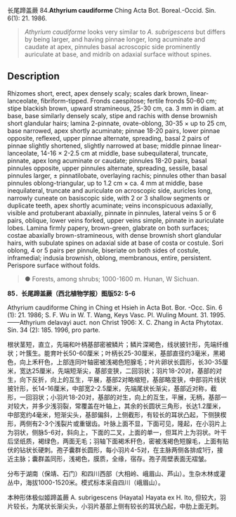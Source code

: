 长尾蹄盖蕨
84.**Athyrium caudiforme** Ching Acta Bot. Boreal.-Occid. Sin. 6(1): 21. 1986.

> *Athyrium caudiforme* looks very similar to *A. subrigescens* but differs by being larger, and having pinnae longer, long acuminate and caudate at apex, pinnules basal acroscopic side prominently auriculate at base, and midrib on adaxial surface without spines.


## Description
Rhizomes short, erect, apex densely scaly; scales dark brown, linear-lanceolate, fibriform-tipped. Fronds caespitose; fertile fronds 50-60 cm; stipe blackish brown, upward stramineous, 25-30 cm, ca. 3 mm in diam. at base, base similarly densely scaly, stipe and rachis with dense brownish short glandular hairs; lamina 2-pinnate, ovate-oblong, 30-35 × up to 25 cm, base narrowed, apex shortly acuminate; pinnae 18-20 pairs, lower pinnae opposite, reflexed, upper pinnae alternate, spreading, basal 2 pairs of pinnae slightly shortened, slightly narrowed at base; middle pinnae linear-lanceolate, 14-16 × 2-2.5 cm at middle, base subequilateral, truncate, pinnate, apex long acuminate or caudate; pinnules 18-20 pairs, basal pinnules opposite, upper pinnules alternate, spreading, sessile, basal pinnules larger, ± pinnatilobate, overlaying rachis; pinnules other than basal pinnules oblong-triangular, up to 1.2 cm × ca. 4 mm at middle, base inequilateral, truncate and auriculate on acroscopic side, auricles long, narrowly cuneate on basiscopic side, with 2 or 3 shallow segments or duplicate teeth, apex shortly acuminate; veins inconspicuous adaxially, visible and protuberant abaxially, pinnate in pinnules, lateral veins 5 or 6 pairs, oblique, lower veins forked, upper veins simple, pinnate in auriculate lobes. Lamina firmly papery, brown-green, glabrate on both surfaces; costae abaxially brown-stramineous, with dense brownish short glandular hairs, with subulate spines on adaxial side at base of costa or costule. Sori oblong, 4 or 5 pairs per pinnule, biseriate on both sides of costule, inframedial; indusia brownish, oblong, membranous, entire, persistent. Perispore surface without folds.


> ● Forests, among shrubs; 1000-1600 m. Hunan, W Sichuan.

**85．长尾蹄盖蕨（西北植物学报）图版52: 5-6**

Athyrium caudiforme Ching in Ching et Hsieh in Acta Bot. Bor. -Occ. Sin. 6 (1): 21. 1986; S. F. Wu in W. T. Wang, Keys Vasc. Pl. Wuling Mount. 31. 1995.——Athyrium delavayi auct. non Christ 1906: X. C. Zhang in Acta Phytotax. Sin. 34 (2): 185. 1996, pro parte.

根状茎短，直立，先端和叶柄基部密被鳞片；鳞片深褐色，线状披针形，先端纤维状；叶簇生。能育叶长50-60厘米；叶柄长25-30厘米，基部直径约3毫米，黑褐色，向上禾秆色，上部连同叶轴密被浅褐色短腺毛；叶片卵状长圆形，长30-35厘米，宽达25厘米，先端短渐尖，基部变狭，二回羽状；羽片18-20对，基部的对生，向下反折，向上的互生，平展，基部2对略缩短，基部略变狭，中部羽片线状披针形，长14-16厘米，中部宽2-2.5厘米，先端尾状长渐尖，基部近对称，截形，一回羽状；小羽片18-20对，基部的对生，向上的互生，平展，无柄，基部一对较大，并多少浅羽裂，常覆盖在叶轴上，其余的长圆状三角形，长达1.2厘米，中部宽约4毫米，短渐尖头，基部偏斜，上侧截形，有较长的耳状凸起，下侧狭楔形，两侧有2-3个浅裂片或重锯齿。叶脉上面不显，下面可见，隆起，在小羽片上为羽状，侧脉5-6对，斜向上，下面的二叉，上面的单一，但耳片上为羽状。叶干后坚纸质，褐绿色，两面无毛；羽轴下面褐禾秆色，密被浅褐色短腺毛，上面有贴伏的钻状长硬刺。孢子囊群长圆形，每小羽片4-5对，在主脉两侧各排成1行，接近主脉；囊群盖同形，浅褐色，膜质，全缘，宿存。孢子周壁表面无褶皱。

分布于湖南（保靖、石门）和四川西部（大相岭、峨眉山、芦山）。生杂木林或灌丛中，海拔1000-1520米。模式标本采自四川（峨眉山）。

本种形体极似姬蹄盖蕨 A. subrigescens (Hayata) Hayata ex H. Ito, 但较大，羽片较长，为尾状长渐尖头，小羽片基部上侧有较长的耳状凸起，中肋上面无刺。
